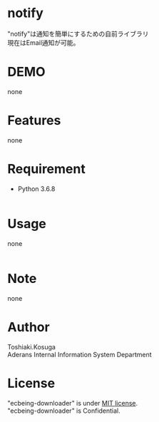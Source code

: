 # notify
 
"notify"は通知を簡単にするための自前ライブラリ  
現在はEmail通知が可能。
 
# DEMO
 
none
 
# Features
 
none
 
# Requirement
 
* Python 3.6.8
 
```bash
```
 
# Usage
 
none
 
```bash
```
 
# Note

none
 
# Author
 
Toshiaki.Kosuga  
Aderans Internal Information System Department
 
# License
 
"ecbeing-downloader" is under [MIT license](https://en.wikipedia.org/wiki/MIT_License).  
"ecbeing-downloader" is Confidential.
 